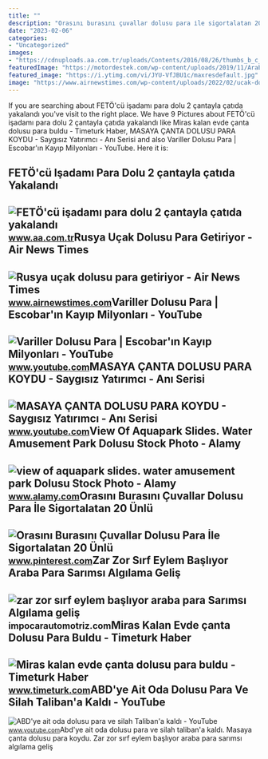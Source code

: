 ```yaml
---
title: ""
description: "Orasını burasını çuvallar dolusu para i̇le sigortalatan 20 ünlü"
date: "2023-02-06"
categories:
- "Uncategorized"
images:
- "https://cdnuploads.aa.com.tr/uploads/Contents/2016/08/26/thumbs_b_c_676e01e9986127c3969d867ad28b7258.jpg"
featuredImage: "https://motordestek.com/wp-content/uploads/2019/11/Araba-Alım-Satım-Dolandırıcılığı-3.jpg"
featured_image: "https://i.ytimg.com/vi/JYU-VfJBU1c/maxresdefault.jpg"
image: "https://www.airnewstimes.com/wp-content/uploads/2022/02/ucak-dolusu-para-768x348.jpg"
---
```


If you are searching about FETÖ'cü işadamı para dolu 2 çantayla çatıda yakalandı you've visit to the right place. We have 9 Pictures about FETÖ'cü işadamı para dolu 2 çantayla çatıda yakalandı like Miras kalan evde çanta dolusu para buldu - Timeturk Haber, MASAYA ÇANTA DOLUSU PARA KOYDU - Saygısız Yatırımcı - Anı Serisi and also Variller Dolusu Para | Escobar'ın Kayıp Milyonları - YouTube. Here it is:

FETÖ'cü Işadamı Para Dolu 2 çantayla çatıda Yakalandı
-----------------------------------------------------

 ![FETÖ'cü işadamı para dolu 2 çantayla çatıda yakalandı](https://cdnuploads.aa.com.tr/uploads/Contents/2016/08/26/thumbs_b_c_676e01e9986127c3969d867ad28b7258.jpg) <small>www.aa.com.tr</small>Rusya Uçak Dolusu Para Getiriyor - Air News Times
-------------------------------------------------

 ![Rusya uçak dolusu para getiriyor - Air News Times](https://www.airnewstimes.com/wp-content/uploads/2022/02/ucak-dolusu-para-768x348.jpg) <small>www.airnewstimes.com</small>Variller Dolusu Para | Escobar'ın Kayıp Milyonları - YouTube
------------------------------------------------------------

 ![Variller Dolusu Para | Escobar'ın Kayıp Milyonları - YouTube](https://i.ytimg.com/vi/KZu-WSZuDCU/maxresdefault.jpg) <small>www.youtube.com</small>MASAYA ÇANTA DOLUSU PARA KOYDU - Saygısız Yatırımcı - Anı Serisi
----------------------------------------------------------------

 ![MASAYA ÇANTA DOLUSU PARA KOYDU - Saygısız Yatırımcı - Anı Serisi](https://i.ytimg.com/vi/JYU-VfJBU1c/maxresdefault.jpg) <small>www.youtube.com</small>View Of Aquapark Slides. Water Amusement Park Dolusu Stock Photo - Alamy
------------------------------------------------------------------------

 ![view of aquapark slides. water amusement park Dolusu Stock Photo - Alamy](https://c8.alamy.com/comp/2BX1G4R/view-of-aquapark-slides-water-amusement-park-dolusu-2BX1G4R.jpg) <small>www.alamy.com</small>Orasını Burasını Çuvallar Dolusu Para İle Sigortalatan 20 Ünlü
--------------------------------------------------------------

 ![Orasını Burasını Çuvallar Dolusu Para İle Sigortalatan 20 Ünlü](https://i.pinimg.com/originals/b5/3e/b0/b53eb0b875a3e1fab06c9aefc334fd2f.jpg) <small>www.pinterest.com</small>Zar Zor Sırf Eylem Başlıyor Araba Para Sarımsı Algılama Geliş
-------------------------------------------------------------

 ![zar zor sırf eylem başlıyor araba para Sarımsı Algılama geliş](https://motordestek.com/wp-content/uploads/2019/11/Araba-Alım-Satım-Dolandırıcılığı-3.jpg) <small>impocarautomotriz.com</small>Miras Kalan Evde çanta Dolusu Para Buldu - Timeturk Haber
---------------------------------------------------------

 ![Miras kalan evde çanta dolusu para buldu - Timeturk Haber](https://www.timeturk.com/resim/detay/164/1647376.jpg) <small>www.timeturk.com</small>ABD'ye Ait Oda Dolusu Para Ve Silah Taliban'a Kaldı - YouTube
-------------------------------------------------------------

 ![ABD'ye ait oda dolusu para ve silah Taliban'a kaldı - YouTube](https://i.ytimg.com/vi/EwVazzapagM/maxresdefault.jpg) <small>www.youtube.com</small>Abd'ye ait oda dolusu para ve silah taliban'a kaldı. Masaya çanta dolusu para koydu. Zar zor sırf eylem başlıyor araba para sarımsı algılama geliş
